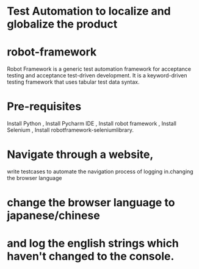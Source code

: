# Test Automation to localize and globalize the product

# robot-framework
Robot Framework is a generic test automation framework for acceptance testing and acceptance test-driven development. 
It is a keyword-driven testing framework that uses tabular test data syntax.

# Pre-requisites
Install Python ,
Install Pycharm IDE ,
Install robot framework ,
Install Selenium ,
Install robotframework-seleniumlibrary.

# Navigate through a website,
write testcases to automate the navigation process of logging in.changing the browser language
# change the browser language to japanese/chinese 

# and log the english strings which haven't changed to the console.






